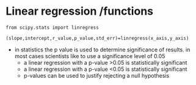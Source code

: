 # Linear regression /functions

    from scipy.stats import linregress

    (slope,intercept,r_value,p_value,std_err)=linregress(x_axis,y_axis)

- in statistics the p value is used to determine significance of results. in most cases scientists like to use a significance level of 0.05
    - a linear regression with a p-value >0.05 is statistically significant
    - a linear regression with a p-value <0.05 is statistically significant
    - p-values can be used to justify rejecting a null hypothesis 


 